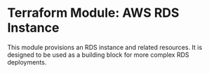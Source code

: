 # Terraform Module: AWS RDS Instance

This module provisions an RDS instance and related resources. It is
designed to be used as a building block for more complex RDS
deployments.